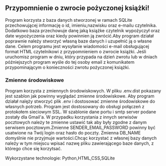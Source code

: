 ## Przypomnienie o zwrocie pożyczonej książki!

Program korzysta z baza danych stworzonej w ramach SQLite przechowującej informację o id, imieniu,nazwisku oraz e-mailu czytelnika. Dodatkowo baza przechowuje danę jaką książke czytelnik wypożyczył oraz date wypożyczenia oraz kiedy powinnien ją zwrócić.Aby program działał poprawnie należy stworzyć własną baze danych i uzupełnić ją o własne dane. Celem programu jest wysyłanie wiadomości e-mail obsługującej format HTML czytelnikowi z przypomnieniem o zwrocie książki. Jeśli uruchomisz program w dniu, który przypada na dzień zwrotu lub w dniach późniejszych program wyśle do tej osoby email z komunikatem przypominającym o konieczności zwrotu pożyczonej książki.
### Zmienne środowiskowe

Program korzysta z zmiennych środowiskowych. W pliku .env.dist pokazany jest szablon jak powinny wyglądać zmienne środowiskowe. Aby program działał nalęży stworzyć plik .env i dostosować zmienne środowiskowe do własnych potrzeb. Program jest dostosowany do obsługi połączeń z protokołem sieciowym SSL. W szablonie dane portu i smtp server podane zostały dla Gmail'a. W przypadku korzystania z innych serwisów pocztowych należy te zmienne ustawić tak aby były zgodne z danym serwisem pocztowym.Zmienne SENDER_EMAIL,PASSWORD powinny być usatwione na Twój login oraz hasło do poczty. Zmienna DB_NAME domyślnie nie przyjmuje wartości.Chcąc korzystać z własnej bazy danych należy w tym miejscu wpisać nazwę pliku zawierającego baze danych, z którego chce się korzytsać.

Wykorzystane technologie:
Python,HTML,CSS,SQLite
